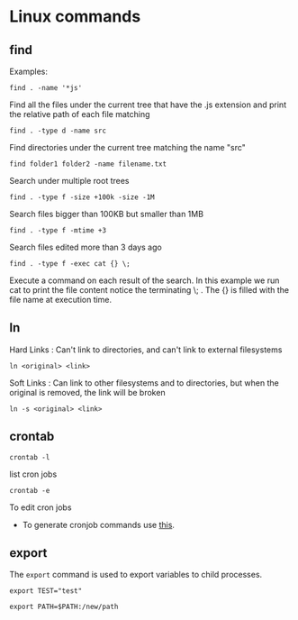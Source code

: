 # Linux commands

## **find**

Examples:
```
find . -name '*js'
```
Find all the files under the current tree that have the .js extension and print the relative path of each file matching

```
find . -type d -name src
```
Find directories under the current tree matching the name "src"

```
find folder1 folder2 -name filename.txt
```
Search under multiple root trees

```
find . -type f -size +100k -size -1M
```
Search files bigger than 100KB but smaller than 1MB

```
find . -type f -mtime +3
```
Search files edited more than 3 days ago

```
find . -type f -exec cat {} \;
```
Execute a command on each result of the search. In this example we run cat to print the file content notice the terminating \\; . The {} is filled with the file name at execution time.

## **ln**

Hard Links : Can't link to directories, and can't link to external filesystems
```
ln <original> <link>
```

Soft Links : Can link to other filesystems and to directories, but when the original is removed, the link will be broken
```
ln -s <original> <link>
```

## **crontab**

```
crontab -l
```
list cron jobs

```
crontab -e
```
To edit cron jobs

* To generate cronjob commands use [this](https://crontab-generator.org/).


## **export**

The `export` command is used to export variables to child processes.

```
export TEST="test"
```

```
export PATH=$PATH:/new/path
```